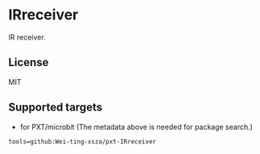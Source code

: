 # IRreceiver

IR receiver.

## License

MIT

## Supported targets

* for PXT/microbit
(The metadata above is needed for package search.)

```package
tools=github:Wei-ting-xsza/pxt-IRreceiver
```
